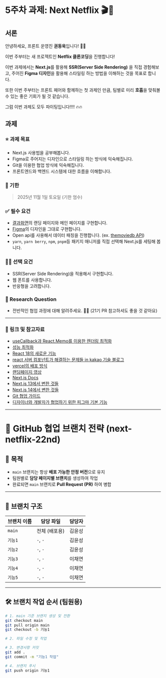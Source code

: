 # 5주차 과제: Next Netflix 🎬🍿

## 서론

안녕하세요, 프론트 운영진 **권동욱**입니다! 🩷🥰

이번 주부터는 새 프로젝트인 **Netflix 클론코딩**을 진행합니다! 

이번 과제에서는 **Next.js**를 활용해 **SSR(Server Side Rendering)** 을 직접 경험해보고, 주어진 **Figma 디자인**을 활용해 스타일링 하는 방법을 이해하는 것을 목표로 합니다.

또한 이번 주부터는 프론트 페어와 함께하는 첫 과제인 만큼, 팀별로 미리 **호흡**을 맞춰볼 수 있는 좋은 기회가 될 것 같습니다.

그럼 이번 과제도 모두 파이팅입니다!!!! 🔥🔥

## 과제

### **⭐ 과제 목표**

- Next.js 사용법을 공부해봅니다.
- Figma로 주어지는 디자인으로 스타일링 하는 방식에 익숙해집니다.
- Git을 이용한 협업 방식에 익숙해집니다.
- 프론트엔드와 백엔드 시스템에 대한 흐름을 이해합니다.

### 📅 기한

> 2025년 11월 1일 토요일 (기한 엄수)

### **✅ 필수 요건**

- [결과화면](https://next-netflix-18th-2.vercel.app)의 랜딩 페이지와 메인 페이지를 구현합니다.
- [Figma](https://www.figma.com/file/UqdXDovIczt1Gl0IjknHQf/Netflix?node-id=0%3A1)의 디자인을 그대로 구현합니다.
- Open api를 사용해서 데이터 패칭을 진행합니다. (ex. [themoviedb API](https://developers.themoviedb.org/3/getting-started/introduction))
- `yarn`, `yarn berry`, `npm`, `pnpm`등 패키지 매니저를 직접 선택해 Next.js를 세팅해 봅니다.

### 👍🏻 선택 요건

- SSR(Server Side Rendering)을 적용해서 구현합니다.
- 웹 폰트를 사용합니다.
- 반응형을 고려합니다.

### 🔑 Research Question

- 전반적인 협업 과정에 대해 알려주세요. 👏🏻 (21기 PR 참고하셔도 좋을 것 같아요)

---

### **🔗 링크 및 참고자료**

- [useCallback과 React.Memo를 이용한 렌더링 최적화](https://velog.io/@yejinh/useCallback%EA%B3%BC-React.Memo%EC%9D%84-%ED%86%B5%ED%95%9C-%EB%A0%8C%EB%8D%94%EB%A7%81-%EC%B5%9C%EC%A0%81%ED%99%94)
- [성능 최적화](https://ui.toast.com/fe-guide/ko_PERFORMANCE)
- [React 18의 새로운 기능](https://www.youtube.com/watch?v=7mkQi0TlJQo)
- [react 서버 컴포넌트가 해결하는 문제들 in kakao 기술 블로그](https://tech.kakaopay.com/post/react-server-components/)
- [vercel의 배포 방식](https://www.youtube.com/watch?v=8q-jCvLWwKc&t=11s)
- [랜딩페이지 영상](https://lottiefiles.com/kr/)
- [Next.js Docs](https://beta.nextjs.org/docs)
- [Next.js 13에서 변한 것들](https://velog.io/@hang_kem_0531/Next.js-13%EC%9D%B4-%EB%82%98%EC%99%80%EB%B2%84%EB%A0%B8%EB%8B%A4)
- [Next.js 14에서 변한 것들](https://velog.io/@lee_1124/Next.js-14-%EC%97%85%EB%8D%B0%EC%9D%B4%ED%8A%B8)
- [Git 협업 가이드](https://velog.io/@jinuku/Git-%ED%98%91%EC%97%85-%EA%B0%80%EC%9D%B4%EB%93%9C)
- [디자이너와 개발자가 협업하기 위한 피그마 기본 기능](https://chingguhl.tistory.com/entry/%EA%B0%9C%EB%B0%9C%EC%9E%90%EA%B0%80-%EA%BC%AD-%EC%95%8C%EC%95%84%EC%95%BC-%ED%95%A0-%ED%94%BC%EA%B7%B8%EB%A7%88-10%EA%B0%80%EC%A7%80-%EA%B8%B0%EB%8A%A5-%EB%94%94%EC%9E%90%EC%9D%B4%EB%84%88%EC%99%80-%EA%B0%9C%EB%B0%9C%EC%9E%90%EA%B0%80-%ED%98%91%EC%97%85%ED%95%98%EA%B8%B0-%EC%9C%84%ED%95%9C-%ED%94%BC%EA%B7%B8%EB%A7%88-%EA%B8%B0%EB%B3%B8-%EA%B8%B0%EB%8A%A5)
---

# 📘 GitHub 협업 브랜치 전략 (next-netflix-22nd)

## 🏁 목적

- `main` 브랜치는 항상 **배포 가능한 안정 버전**으로 유지
- 팀원별로 **담당 페이지별 브랜치**를 생성하여 작업
- 완료되면 `main` 브랜치로 **Pull Request (PR)** 하여 병합

---

## 📁 브랜치 구조

| 브랜치 이름     | 담당 파일                      | 담당자        |
|----------------|---------------------------------|----------------|
| `main`         | 전체 (배포용)                   | 김윤성         |
| `기능1`    | `-`, `-`        | 김윤성        |
| `기능2`   | `-`, `-`       | 김윤성         |
| `기능3` | `-`, `-`   | 이채연         |
| `기능4` | `-`, `-`   | 이채연         |
| `기능5`  | `-`, `-`     | 이채연        |

---

## 🛠️ 브랜치 작업 순서 (팀원용)

```bash
# 1. main 기준 브랜치 생성 및 전환
git checkout main
git pull origin main
git checkout -b 기능1

# 2. 파일 수정 및 작업

# 3. 변경사항 커밋
git add .
git commit -m "기능1 작업"

# 4. 브랜치 푸시
git push origin 기능1
